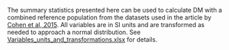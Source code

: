 The summary statistics presented here can be used to calculate DM with a combined reference population from the datasets used in the article by [Cohen et al, 2015](https://journals.plos.org/plosone/article?id=10.1371/journal.pone.0122541). All variables are in SI units and are transformed as needed to approach a normal distribution. See [Variables_units_and_transformations.xlsx](https://github.com/cohenaginglab/DM/blob/de040a3a33291adf43a23425644a31f70c307ad4/Variables_units_and_transformations.xlsx) for details.
